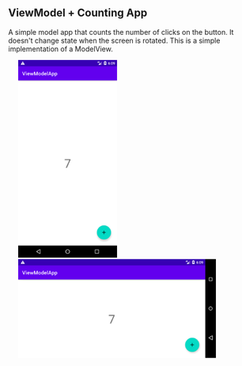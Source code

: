 ## ViewModel + Counting App

A simple model app that counts the number of clicks on the button.
It doesn't change state when the screen is rotated.
This is a simple implementation of a ModelView.


<img src="images/001.png" width="200" hspace="20"/><img src="images/002.png" height="200" hspace="20"/>
